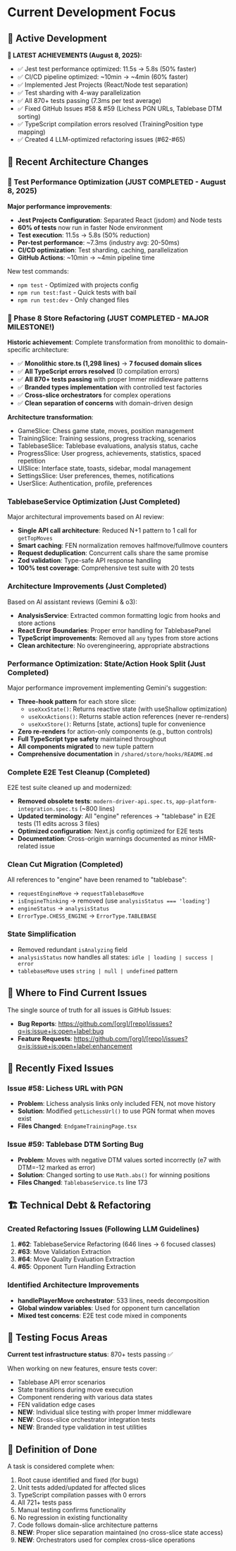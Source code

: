# Current Development Focus

## 🎯 Active Development

**🚀 LATEST ACHIEVEMENTS (August 8, 2025):**

- ✅ Jest test performance optimized: 11.5s → 5.8s (50% faster)
- ✅ CI/CD pipeline optimized: ~10min → ~4min (60% faster)
- ✅ Implemented Jest Projects (React/Node test separation)
- ✅ Test sharding with 4-way parallelization
- ✅ All 870+ tests passing (7.3ms per test average)
- ✅ Fixed GitHub Issues #58 & #59 (Lichess PGN URLs, Tablebase DTM sorting)
- ✅ TypeScript compilation errors resolved (TrainingPosition type mapping)
- ✅ Created 4 LLM-optimized refactoring issues (#62-#65)

## 🔄 Recent Architecture Changes

### 🚀 Test Performance Optimization (JUST COMPLETED - August 8, 2025)

**Major performance improvements**:

- **Jest Projects Configuration**: Separated React (jsdom) and Node tests
- **60% of tests** now run in faster Node environment
- **Test execution**: 11.5s → 5.8s (50% reduction)
- **Per-test performance**: ~7.3ms (industry avg: 20-50ms)
- **CI/CD optimization**: Test sharding, caching, parallelization
- **GitHub Actions**: ~10min → ~4min pipeline time

New test commands:

- `npm test` - Optimized with projects config
- `npm run test:fast` - Quick tests with bail
- `npm run test:dev` - Only changed files

### 🚀 Phase 8 Store Refactoring (JUST COMPLETED - MAJOR MILESTONE!)

**Historic achievement**: Complete transformation from monolithic to domain-specific architecture:

- ✅ **Monolithic store.ts (1,298 lines)** → **7 focused domain slices**
- ✅ **All TypeScript errors resolved** (0 compilation errors)
- ✅ **All 870+ tests passing** with proper Immer middleware patterns
- ✅ **Branded types implementation** with controlled test factories
- ✅ **Cross-slice orchestrators** for complex operations
- ✅ **Clean separation of concerns** with domain-driven design

**Architecture transformation**:

- GameSlice: Chess game state, moves, position management
- TrainingSlice: Training sessions, progress tracking, scenarios
- TablebaseSlice: Tablebase evaluations, analysis status, cache
- ProgressSlice: User progress, achievements, statistics, spaced repetition
- UISlice: Interface state, toasts, sidebar, modal management
- SettingsSlice: User preferences, themes, notifications
- UserSlice: Authentication, profile, preferences

### TablebaseService Optimization (Just Completed)

Major architectural improvements based on AI review:

- **Single API call architecture**: Reduced N+1 pattern to 1 call for `getTopMoves`
- **Smart caching**: FEN normalization removes halfmove/fullmove counters
- **Request deduplication**: Concurrent calls share the same promise
- **Zod validation**: Type-safe API response handling
- **100% test coverage**: Comprehensive test suite with 20 tests

### Architecture Improvements (Just Completed)

Based on AI assistant reviews (Gemini & o3):

- **AnalysisService**: Extracted common formatting logic from hooks and store actions
- **React Error Boundaries**: Proper error handling for TablebasePanel
- **TypeScript improvements**: Removed all `any` types from store actions
- **Clean architecture**: No overengineering, appropriate abstractions

### Performance Optimization: State/Action Hook Split (Just Completed)

Major performance improvement implementing Gemini's suggestion:

- **Three-hook pattern** for each store slice:
  - `useXxxState()`: Returns reactive state (with useShallow optimization)
  - `useXxxActions()`: Returns stable action references (never re-renders)
  - `useXxxStore()`: Returns [state, actions] tuple for convenience
- **Zero re-renders** for action-only components (e.g., button controls)
- **Full TypeScript type safety** maintained throughout
- **All components migrated** to new tuple pattern
- **Comprehensive documentation** in `/shared/store/hooks/README.md`

### Complete E2E Test Cleanup (Completed)

E2E test suite cleaned up and modernized:

- **Removed obsolete tests**: `modern-driver-api.spec.ts`, `app-platform-integration.spec.ts` (~800 lines)
- **Updated terminology**: All "engine" references → "tablebase" in E2E tests (11 edits across 3 files)
- **Optimized configuration**: Next.js config optimized for E2E tests
- **Documentation**: Cross-origin warnings documented as minor HMR-related issue

### Clean Cut Migration (Completed)

All references to "engine" have been renamed to "tablebase":

- `requestEngineMove` → `requestTablebaseMove`
- `isEngineThinking` → removed (use `analysisStatus === 'loading'`)
- `engineStatus` → `analysisStatus`
- `ErrorType.CHESS_ENGINE` → `ErrorType.TABLEBASE`

### State Simplification

- Removed redundant `isAnalyzing` field
- `analysisStatus` now handles all states: `idle | loading | success | error`
- `tablebaseMove` uses `string | null | undefined` pattern

## 📍 Where to Find Current Issues

The single source of truth for all issues is GitHub Issues:

- **Bug Reports**: https://github.com/[org]/[repo]/issues?q=is:issue+is:open+label:bug
- **Feature Requests**: https://github.com/[org]/[repo]/issues?q=is:issue+is:open+label:enhancement

## 🐛 Recently Fixed Issues

### Issue #58: Lichess URL with PGN

- **Problem**: Lichess analysis links only included FEN, not move history
- **Solution**: Modified `getLichessUrl()` to use PGN format when moves exist
- **Files Changed**: `EndgameTrainingPage.tsx`

### Issue #59: Tablebase DTM Sorting Bug

- **Problem**: Moves with negative DTM values sorted incorrectly (e7 with DTM=-12 marked as error)
- **Solution**: Changed sorting to use `Math.abs()` for winning positions
- **Files Changed**: `TablebaseService.ts` line 173

## 🏗️ Technical Debt & Refactoring

### Created Refactoring Issues (Following LLM Guidelines)

1. **#62**: TablebaseService Refactoring (646 lines → 6 focused classes)
2. **#63**: Move Validation Extraction
3. **#64**: Move Quality Evaluation Extraction
4. **#65**: Opponent Turn Handling Extraction

### Identified Architecture Improvements

- **handlePlayerMove orchestrator**: 533 lines, needs decomposition
- **Global window variables**: Used for opponent turn cancellation
- **Mixed test concerns**: E2E test code mixed in components

## 🧪 Testing Focus Areas

**Current test infrastructure status**: 870+ tests passing ✅

When working on new features, ensure tests cover:

- Tablebase API error scenarios
- State transitions during move execution
- Component rendering with various data states
- FEN validation edge cases
- **NEW**: Individual slice testing with proper Immer middleware
- **NEW**: Cross-slice orchestrator integration tests
- **NEW**: Branded type validation in test utilities

## 📝 Definition of Done

A task is considered complete when:

1. Root cause identified and fixed (for bugs)
2. Unit tests added/updated for affected slices
3. TypeScript compilation passes with 0 errors
4. All 721+ tests pass
5. Manual testing confirms functionality
6. No regression in existing functionality
7. Code follows domain-slice architecture patterns
8. **NEW**: Proper slice separation maintained (no cross-slice state access)
9. **NEW**: Orchestrators used for complex cross-slice operations
